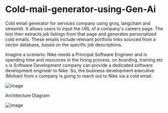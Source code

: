 # Cold-mail-generator-using-Gen-Ai
Cold email generator for services company using groq, langchain and streamlit. It allows users to input the URL of a company's careers page. The tool then extracts job listings from that page and generates personalized cold emails. These emails include relevant portfolio links sourced from a vector database, based on the specific job descriptions.

Imagine a scenario:
Nike needs a Principal Software Engineer and is spending time and resources in the hiring process, on boarding, training etc
x is Software Development company can provide a dedicated software development engineer to Nike. So, the business development executive (Mohan) from x company is going to reach out to Nike via a cold email.

![image](https://github.com/user-attachments/assets/cc59823c-60f6-4f75-bb84-bee303d9fde9)

Architecture Diagram

![image](https://github.com/user-attachments/assets/ccf485b8-3282-48c0-a5da-671817d1d1e4)
